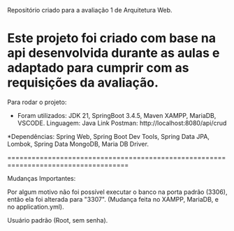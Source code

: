 Repositório criado para a avaliação 1 de Arquitetura Web.

Este projeto foi criado com base na api desenvolvida durante as aulas e adaptado para cumprir com as requisições da avaliação.
==============================================================================================================================

Para rodar o projeto:
* Foram utilizados:
JDK 21,
SpringBoot 3.4.5, Maven
XAMPP, MariaDB, VSCODE.
Linguagem: Java
Link Postman: http://localhost:8080/api/crud

*Dependências:
Spring Web,
Spring Boot Dev Tools,
Spring Data JPA,
Lombok,
Spring Data MongoDB,
Maria DB Driver.

====================================================================================

Mudanças Importantes:

Por algum motivo não foi possível executar o banco na porta padrão (3306), então ela foi alterada para "3307". (Mudança feita
no XAMPP, MariaDB, e no application.yml).

Usuário padrão (Root, sem senha).

